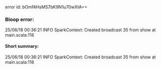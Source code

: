 error id: bOmf4HsMS7bK9N1u70wXtA==
### Bloop error:

25/06/18 00:36:21 INFO SparkContext: Created broadcast 35 from show at main.scala:118
#### Short summary: 

25/06/18 00:36:21 INFO SparkContext: Created broadcast 35 from show at main.scala:118
